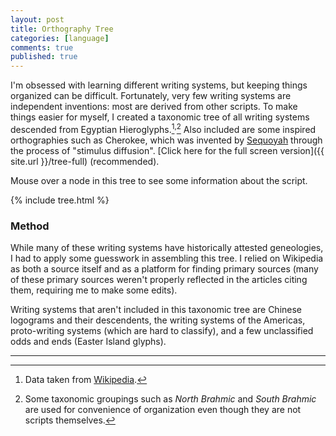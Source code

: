 ```yaml
---
layout: post
title: Orthography Tree
categories: [language]
comments: true
published: true
---
```


I'm obsessed with learning different writing systems, but keeping things organized can be difficult. Fortunately, very few writing systems are independent inventions: most are derived from other scripts. To make things easier for myself, I created a taxonomic tree of all writing systems descended from Egyptian Hieroglyphs.[^1]<sup>,</sup>[^2] Also included are some inspired orthographies such as Cherokee, which was invented by [Sequoyah](https://en.wikipedia.org/wiki/Sequoyah) through the process of "stimulus diffusion". [Click here for the full screen version]({{ site.url }}/tree-full) (recommended).

Mouse over a node in this tree to see some information about the script.

<!--more-->

{% include tree.html %}
&nbsp;


### Method

While many of these writing systems have historically attested geneologies, I had to apply some guesswork in assembling this tree. I relied on Wikipedia as both a source itself and as a platform for finding primary sources (many of these primary sources weren't properly reflected in the articles citing them, requiring me to make some edits).

Writing systems that aren't included in this taxonomic tree are Chinese logograms and their descendents, the writing systems of the Americas, proto-writing systems (which are hard to classify), and a few unclassified odds and ends (Easter Island glyphs).

<hr/>

[^1]: Data taken from [Wikipedia](https://en.wikipedia.org/wiki/List_of_writing_systems).
[^2]: Some taxonomic groupings such as *North Brahmic* and *South Brahmic* are used for convenience of organization even though they are not scripts themselves.